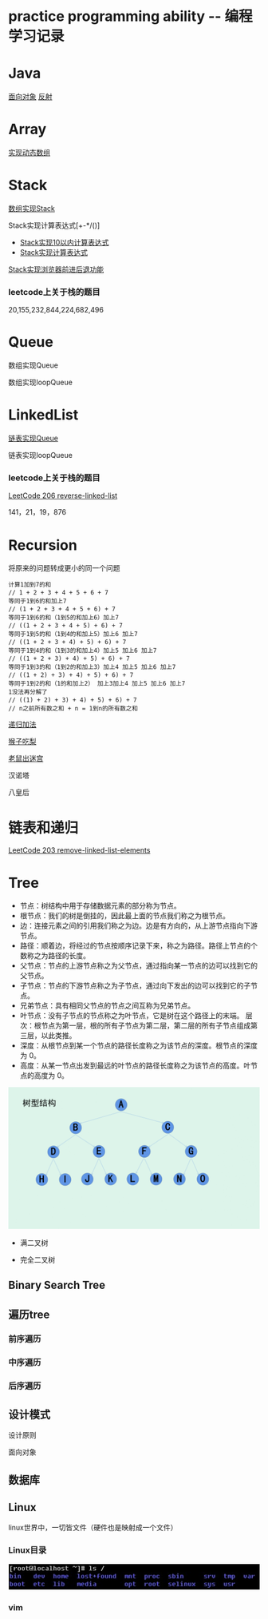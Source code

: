 # practice programming ability --  编程学习记录



# Java 
[面向对象](./Java/src/object-oriented-programming.md)
[反射](./Java/src/Reflection.md)

# Array
[实现动态数组](./Array/src/Array.java)
# Stack
[数组实现Stack](./Stack/src/ArrayStack.java)

Stack实现计算表达式[+-*/()]

- [Stack实现10以内计算表达式](./Stack/src/Compute.java)
- [Stack实现计算表达式](./Stack/src/ComputeAnything.java)


[Stack实现浏览器前进后退功能](./Stack/src/BrowserStack.java)

### leetcode上关于栈的题目
20,155,232,844,224,682,496 

# Queue

数组实现Queue

数组实现loopQueue

# LinkedList

[链表实现Queue](./Linked/src/LinkedListQueue.java)

链表实现loopQueue

### leetcode上关于栈的题目

[LeetCode 206 reverse-linked-list](./Linked/src/Reverse.java)

141，21，19，876

# Recursion
将原来的问题转成更小的同一个问题

```
计算1加到7的和 
// 1 + 2 + 3 + 4 + 5 + 6 + 7    
等同于1到6的和加上7  
// (1 + 2 + 3 + 4 + 5 + 6) + 7
等同于1到6的和（1到5的和加上6）加上7   
// ((1 + 2 + 3 + 4 + 5) + 6) + 7
等同于1到5的和（1到4的和加上5）加上6 加上7 
// ((1 + 2 + 3 + 4) + 5) + 6) + 7
等同于1到4的和（1到3的和加上4）加上5 加上6 加上7 
// ((1 + 2 + 3) + 4) + 5) + 6) + 7
等同于1到3的和（1到2的和加上3）加上4 加上5 加上6 加上7 
// ((1 + 2) + 3) + 4) + 5) + 6) + 7
等同于1到2的和（1的和加上2） 加上3加上4 加上5 加上6 加上7 
1没法再分解了 
// ((1) + 2) + 3) + 4) + 5) + 6) + 7
// n之前所有数之和 + n = 1到n的所有数之和
```


[递归加法](./Recursion/src/Sum.java)

[猴子吃梨](./Recursion/src/EatPear.java)

[老鼠出迷宫](./Recursion/src/Mouse.java)

汉诺塔

八皇后

# 链表和递归


[LeetCode 203 remove-linked-list-elements](./Linked/src/Solution.java)


# Tree

- 节点：树结构中用于存储数据元素的部分称为节点。
- 根节点：我们的树是倒挂的，因此最上面的节点我们称之为根节点。
- 边：连接元素之间的引用我们称之为边。边是有方向的，从上游节点指向下游节点。
- 路径：顺着边，将经过的节点按顺序记录下来，称之为路径。路径上节点的个数称之为路径的长度。
- 父节点：节点的上游节点称之为父节点，通过指向某一节点的边可以找到它的父节点。
- 子节点：节点的下游节点称之为子节点，通过向下发出的边可以找到它的子节点。
- 兄弟节点：具有相同父节点的节点之间互称为兄弟节点。
- 叶节点：没有子节点的节点称之为叶节点，它是树在这个路径上的末端。
层次：根节点为第一层，根的所有子节点为第二层，第二层的所有子节点组成第三层，以此类推。
- 深度：从根节点到某一个节点的路径长度称之为该节点的深度。根节点的深度为 0。
- 高度：从某一节点出发到最远的叶节点的路径长度称之为该节点的高度。叶节点的高度为 0。

![tree](./img/treeBase.gif)
- 满二叉树

- 完全二叉树



## Binary Search Tree

## 遍历tree

### 前序遍历

### 中序遍历 

### 后序遍历



## 设计模式

设计原则

面向对象


## 数据库

## Linux

linux世界中，一切皆文件（硬件也是映射成一个文件）

### Linux目录
![](./img/linux-desc.png)


### vim
